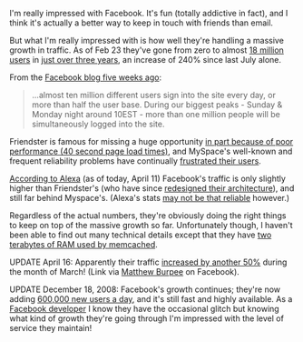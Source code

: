 I'm really impressed with Facebook. It's fun (totally addictive in fact), and
I think it's actually a better way to keep in touch with friends than email.

But what I'm really impressed with is how well they're handling a massive
growth in traffic. As of Feb 23 they've gone from zero to almost [18 million
users][10] in [just over three years][11], an increase of 240% since last July
alone.

   [10]: http://blog.facebook.com/blog.php?post=2245132130
   [11]: http://blog.facebook.com/blog.php?post=2243932130

From the [Facebook blog five weeks ago][12]:

   [12]: http://blog.facebook.com/blog.php?post=2248252130

> ...almost ten million different users sign into the site every day, or more
than half the user base. During our biggest peaks - Sunday & Monday night
around 10EST - more than one million people will be simultaneously logged into
the site.

Friendster is famous for missing a huge opportunity [in part because of poor
performance (40 second page load times)][13], and MySpace's well-known and
frequent reliability problems have continually [frustrated their
users][14].[][15]

   [13]: http://www.nytimes.com/2006/10/15/business/yourmoney/15friend.html?ei=5090&en=3e9438ed349f7ce7&ex=1318564800&partner=rssuserland&emc=rss&pagewanted=all
   [14]: http://www.petitiononline.com/myspace/petition.html
   [15]: http://www.alexa.com/data/details/traffic_details?site0=facebook.com&site1=myspace.com&site2=friendster.com&site3=&site4=&y=t&z=1&h=300&w=540&range=1m&size=Medium&url=masters.org

[According to Alexa][16] (as of today, April 11) Facebook's traffic is only
slightly higher than Friendster's (who have since [redesigned their
architecture][17]), and still far behind Myspace's. (Alexa's stats [may not be
that reliable][18] however.)

   [16]: http://www.alexa.com/data/details/traffic_details?site0=facebook.com&site1=myspace.com&site2=friendster.com&site3=&site4=&y=t&z=1&h=300&w=540&range=1m&size=Medium&url=masters.org
   [17]: http://www.infoworld.com/article/05/04/04/14FEfriendster_1.html
   [18]: http://paulgraham.infogami.com/blog/alexadanger

Regardless of the actual numbers, they're obviously doing the right things to
keep on top of the massive growth so far. Unfortunately though, I haven't been
able to find out many technical details except that they have [two terabytes
of RAM used by memcached][19].

   [19]: http://blog.facebook.com/blog.php?post=2245132130

UPDATE April 16: Apparently their traffic [increased by another 50%][20]
during the month of March! (Link via [Matthew Burpee][21] on Facebook).

   [20]: http://venturebeat.com/2007/03/30/look-at-facebook
   [21]: http://matthew.burpee.ca/

UPDATE December 18, 2008: Facebook's growth continues; they're now adding
[600,000 new users a day][22], and it's still fast and highly available. As a
[Facebook developer][23] I know they have the occasional glitch but knowing
what kind of growth they're going through I'm impressed with the level of
service they maintain!

   [22]: http://www.datacenterknowledge.com/archives/2008/12/17/facebook-adding-600000-users-a-day/
   [23]: http://www.facebook.com/apps/application.php?id=6060627117

